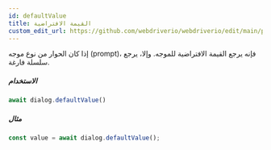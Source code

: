 ```yaml
---
id: defaultValue
title: القيمة الافتراضية
custom_edit_url: https://github.com/webdriverio/webdriverio/edit/main/packages/webdriverio/src/commands/dialog/defaultValue.ts
---
```


إذا كان الحوار من نوع موجه (prompt)، فإنه يرجع القيمة الافتراضية للموجه. وإلا، يرجع سلسلة فارغة.

##### الاستخدام

```js
await dialog.defaultValue()
```

##### مثال

```js title="dialogDefaultValue.js"
const value = await dialog.defaultValue();
```